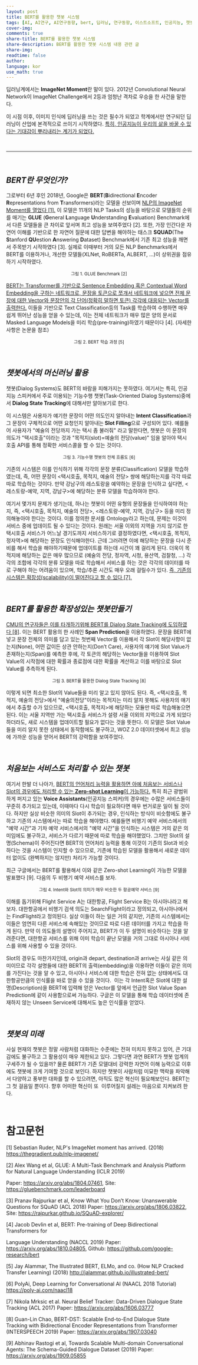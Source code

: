 ```yaml
---
layout: post
title: BERT를 활용한 챗봇 시스템
tags: [AI, AI연구, AI연구동향, bert, 딥러닝, 연구동향, 이스트소프트, 인공지능, 챗봇]
cover-img:
comments: true
share-title: BERT를 활용한 챗봇 시스템
share-description: BERT를 활용한 챗봇 시스템 내용 관련 글
share-img: 
readtime: false
author: 
language: kor
use_math: true
---
```


<!-- wp:paragraph -->
<p>딥러닝계에서는 <strong>ImageNet Moment</strong>란 말이 있다. 2012년 Convolutional Neural Network이 ImageNet Challenge에서 2등과 엄청난 격차로 우승을 한 사건을 말한다. 

이 시점 이후, 이미지 인식에 딥러닝을 쓰는 것은 필수가 되었고 학계에서만 연구되던 딥러닝이 산업에 본격적으로 쓰이기 시작하였다. <span style="text-decoration: underline;">특히, 인공지능이 우리의 삶을 바꿀 수 있다는 기대감이 뿌리내리는 계기가 되었다.</span></p>
<!-- /wp:paragraph -->

<br>

<hr />

<br>

<!-- wp:heading -->
<h2><strong><em>BERT란 무엇인가?&nbsp;</em></strong></h2>
<!-- /wp:heading -->

<!-- wp:paragraph -->
<p>그로부터 6년 후인 2018년, Google은 <strong>BERT</strong>(<strong>B</strong>idirectional <strong>E</strong>ncoder <strong>R</strong>epresentations from <strong>T</strong>ransformers)라는 모델을 선보이며 <span style="text-decoration: underline;">NLP의 ImageNet Moment를 열었다 [1].</span> 이 모델은 11개의 NLP Tasks의 성능을 바탕으로 모델들의 순위를 매기는 <strong>GLUE</strong> (<strong>G</strong>eneral <strong>L</strong>anguage <strong>U</strong>nderstanding <strong>E</strong>valuation) Benchmark에서 다른 모델들을 큰 차이로 앞서며 최고 성능을 보여주었다 [2]. 또한, 가장 인간다운 자연어 이해를 기반으로 한 자연어 질문에 대한 답변을 해야하는 태스크 <strong>SQUAD</strong>(The <strong>S</strong>tanford <strong>QU</strong>estion <strong>A</strong>nswering <strong>D</strong>ataset) Benchmark에서 기존 최고 성능을 깨면서 주목받기 시작하였다 [3]. 실제로 이때부터 거의 모든 NLP Benchmarks에서 BERT를 이용하거나, 개선한 모델들(XLNet, RoBERTa, ALBERT, …)이 상위권을 점유하기 시작하였다.&nbsp;<br></p>
<!-- /wp:paragraph -->

<!-- wp:image {"align":"wide"} -->
<!-- TODO: 이미지 경로 오류 -->
<center>
<figure class="wp-block-image alignwide">
<img src="https://lh5.googleusercontent.com/t_aeAWQQcvcNTlR7ZfgVFsDypwraQ1cIJnVNv07gEm_qs-vswuPMAzbfdaW1JD3HiU0-0vNNHYlNNhJvRa-xiZZ-wwO9aVvrOkskdJmGdSOhjwKYu8MmAWVGRmY10NdVtolMgXZ5" alt=""/>
<figcaption>
<small>그림 1. GLUE Benchmark [2]</small>
</figcaption></figure>
</center>
<!-- /wp:image -->

<!-- wp:paragraph -->
<p><span style="text-decoration: underline;">BERT는 Transformer를 기반으로 Sentence Embedding 혹은 Contextual Word Embedding을 구하는 네트워크로, 문장을 토큰으로 쪼개서 네트워크에 넣으면 전체 문장에 대한 Vector와 문장안의 각 단어(정확히 말하면 토큰) 각각에 대응되는 Vector를 출력한다.</span> 이들을 기반으로 Text Classification등의 Task를 학습하여 수행하면 매우 쉽게 뛰어난 성능을 얻을 수 있는데, 이는 전체 네트워크가 매우 많은 양의 문서로 Masked Language Models을 미리 학습(pre-training)하였기 때문이다 [4]. (자세한 사항은 논문을 참조)</p>
<!-- /wp:paragraph -->

<!-- wp:image {"id":228,"align":"wide"} -->
<center>
<figure class="wp-block-image alignwide">
<a class="wp-editor-md-post-content-link" href="/assets/img/2019/1102/2.jpeg">
<img src="/assets/img/2019/1102/2.jpeg" alt="" />
</a>
<figcaption><small>그림 2. BERT 학습 과정 [5]</small></figcaption></figure>
</center>
<!-- /wp:image -->

<br/>

<!-- wp:heading -->
<h2><strong><em>챗봇에서의 머신러닝 활용</em></strong><br></h2>
<!-- /wp:heading -->

<!-- wp:paragraph -->
<p>챗봇(Dialog Systems)도 BERT의 바람을 피해가지는 못하였다. 여기서는 특히, 인공지능 스피커에서 주로 이용되는 기능수행 챗봇(Task-Oriented Dialog Systems)중에서 <strong>Dialog State Tracking</strong>에 대해서만 알아보기로 한다. </p>
<!-- /wp:paragraph -->

<!-- wp:paragraph -->
<p>이 시스템은 사용자가 얘기한 문장이 어떤 의도인지 알아내는<strong> Intent Classification</strong>과 그 문장이 구체적으로 어떤 요청인지 알아내는<strong> Slot Filling</strong>으로 구성되어 있다. 예를들어 사용자가 "예술의 전당까지 가는 택시 좀 불러줘" 라고 말한다면, 챗봇은 이 문장의 의도가 "택시호출"이라는 것과 "목적지(slot)=예술의 전당(value)" 임을 알아야 택시 호출 API를 통해 정확한 서비스콜을 할 수 있는 것이다.&nbsp;</p>
<!-- /wp:paragraph -->

<!-- wp:image {"id":229,"align":"wide"} -->
<center>
<figure class="wp-block-image alignwide">
<a class="wp-editor-md-post-content-link" href="/assets/img/2019/1102/3.jpeg">
<img src="/assets/img/2019/1102/3.jpeg" alt="" />
</a>
<figcaption><small>그림 3. 기능수행 챗봇의 전체 흐름도 [6]</small></figcaption></figure>
</center>
<!-- /wp:image -->

<!-- wp:paragraph -->
<p>기존의 시스템은 이를 인식하기 위해 각각의 문장 분류(Classification) 모델을 학습하였는데, 즉, 어떤 문장이 &lt;택시호출, 목적지, 예술의 전당&gt; 쌍에 해당하는지를 각각 따로따로 학습하는 것이다. 만약 강남구의 레스토랑을 예약하는 문장을 인식하고 싶다면, &lt;레스토랑-예약, 지역, 강남구&gt;에 해당하는 분류 모델을 학습하여야 한다. </p>
<!-- /wp:paragraph -->

<!-- wp:paragraph -->
<p>여기서 몇가지 문제가 생기는데, 하나는 챗봇이 어떤 유형의 문장들을 인식하여야 하는지, 즉, &lt;택시호출, 목적지, 예술의 전당&gt;, &lt;레스토랑-예약, 지역, 강남구&gt; 등을 미리 정의해놓아야 한다는 것이다. 이를 정의한 문서를 Ontology라고 하는데, 문제는 이것이 서비스 중에 업데이트 될 수 있다는 것이다. 원래는 서울 이외의 지역을 가지 않기로 한 택시호출 서비스가 어느날 경기도까지 서비스하기로 결정하였다면, &lt;택시호출, 목적지, 정자역&gt;에 해당하는 문장도 인식해야한다. 근데 그러려면 이에 해당하는 문장을 다시 준비를 해서 학습을 해야하기때문에 업데이트를 하는데 시간이 꽤 걸리게 된다. 더욱이 목적지에 해당하는 값은 매우 많으므로 (예술의 전당, 정자역, 시청, 용산역, 검찰청, ...) 각각의 조합에 각각의 분류 모델을 따로 학습해서 서비스를 하는 것은 각각의 데이터를 따로 구해야 하는 어려움이 있으며, 학습/추론 시간도 매우 오래 걸릴수가 있다. <span style="text-decoration: underline;">즉, 기존의 시스템은 확장성(scalability)이 떨어진다고 할 수 있다 [7].</span></p>
<!-- /wp:paragraph -->

<br/>

<!-- wp:heading -->
<h2><strong><em>BERT를 활용한 확장성있는 챗봇만들기</em></strong><br></h2>
<!-- /wp:heading -->

<!-- wp:paragraph -->
<p><span style="text-decoration: underline;">CMU의 연구자들은 이를 타개하기위해 BERT를 Dialog State Tracking에 도입하였다 [8]</span>. 이는 BERT 활용의 한 사례인<strong> Span Prediction</strong>을 이용하였다. 문장을 BERT에 넣고 문장 전체의 의미를 담고 있는 첫번째 Vector를 이용해서 각 Slot이 해당사항이 없는지(None), 어떤 값이든 상관 안하는지(Don’t Care), 사용자의 얘기에 Slot Value가 존재하는지(Span)를 예측한 후에, 각 토큰의 해당하는 Vector들을 이용하여 Slot Value의 시작점에 대한 확률과 종료점에 대한 확률을 계산하고 이를 바탕으로 Slot Value를 추측하게 된다.&nbsp;</p>
<!-- /wp:paragraph -->

<!-- wp:image {"id":240,"align":"wide"} -->
<center>
<figure class="wp-block-image alignwide">
<a class="wp-editor-md-post-content-link" href="/assets/img/2019/1102/4.jpeg">
<img src="/assets/img/2019/1102/4.jpeg" alt="" />
</a>
<figcaption><small>그림 3. BERT를 활용한 Dialog State Tracking [8]</small></figcaption></figure>
</center>
<!-- /wp:image -->

<!-- wp:paragraph -->
<p>이렇게 되면 최소한 Slot의 Value들을 미리 알고 있지 않아도 된다. 즉, &lt;택시호출, 목적지, 예술의 전당&gt;에서 "예술의전당"이라는 목적지는 미리 알지 못해도 사용자의 얘기에서 추출할 수가 있으므로, &lt;택시호출, 목적지&gt;에 해당하는 모듈만 따로 학습해놓으면 된다. 이는 서울 지역만 가는 택시호출 서비스가 설령 서울 이외의 지역으로 가게 되었다 하더라도, 새로 시스템을 업데이트할 필요가 없다는 것을 뜻한다. 이 모델은 Slot Value들을 미리 알지 못한 상태에서 동작함에도 불구하고, WOZ 2.0 데이터셋에서 최고 성능에 가까운 성능을 얻어서 BERT의 강력함을 보여주었다.&nbsp;</p>
<!-- /wp:paragraph -->

<br/>

<!-- wp:heading -->
<h2><strong><em>처음보는 서비스도 처리할 수 있는 챗봇</em></strong><br></h2>
<!-- /wp:heading -->

<!-- wp:paragraph -->
<p>여기서 한발 더 나아가, <span style="text-decoration: underline;">BERT의 언어처리 능력을 활용하면 아예 처음보는 서비스나 Slot의 경우에도 처리할 수 있는 </span><strong><span style="text-decoration: underline;">Zero-shot Learning</span></strong><span style="text-decoration: underline;">이 가능하다.</span> 특히 최근 광범위하게 퍼지고 있는<strong> Voice Assistants</strong>(인공지능 스피커)의 경우에는 수많은 서비스들이 꾸준히 추가되고 있는데, 이때마다 다시 학습이 필요하다면 매우 번거로운 일이 될 것이다. 하지만 실상 비슷한 의미의 Slot이 추가되는 경우, 인식하는 방식이 비슷함에도 불구하고 기존의 시스템에서는 따로 학습을 해야했다. 예를들면 비행기 예약 서비스에서의 "예약 시간"과 기차 예약 서비스에서의 "예약 시간"을 인식하는 시스템은 거의 같은 의미임에도 불구하고, 서비스가 다르기 때문에 따로 학습을 해야했었다. 그치만 Slot의 설명(Schema)이 주어진다면 BERT의 언어처리 능력을 통해 이것이 기존의 Slot과 비슷하다는 것을 시스템이 인지할 수 있으므로, 기존에 학습된 모델을 활용해서 새로운 데이터 없이도 (완벽하지는 않지만) 처리가 가능할 것이다.&nbsp;</p>
<!-- /wp:paragraph -->

<!-- wp:paragraph -->
<p>최근 구글에서는 BERT를 활용해서 이와 같은 Zero-shot Learning이 가능한 모델을 발표했다 [9]. 다음의 두 비행기 예약 서비스를 보자.&nbsp;</p>
<!-- /wp:paragraph -->

<!-- wp:image {"id":243,"align":"wide"} -->
<center>
<figure class="wp-block-image alignwide">
<a class="wp-editor-md-post-content-link" href="/assets/img/2019/1102/5.jpeg">
<img src="/assets/img/2019/1102/5.jpeg" alt="" />
</a>
<figcaption><small>그림 4. Intent와 Slot의 의미가 매우 비슷한 두 항공예약 서비스 [9]</small></figcaption></figure>
</center>
<!-- /wp:image -->

<!-- wp:paragraph -->
<p>이해를 돕기위해 Flight Service A는 대한항공, Flight Service B는 아시아나라고 해보자. 대한항공에서 비행기 검색 의도는 SearchFlight이라고 정의되고, 아시아나에서는 FindFlight라고 정의된다. 실상 이들이 하는 일은 거의 같지만, 기존의 시스템에서는 이들은 엄연히 다른 서비스에 속해있는 것이므로 따로 다른 데이터를 가지고 학습을 하게 된다. 만약 이 의도들의 설명이 주어지고, BERT가 이 두 설명이 비슷하다는 것을 알려준다면, 대한항공 서비스를 위해 이미 학습이 끝난 모델을 거의 그대로 아시아나 서비스를 위해 사용할 수 있을 것이다. </p>
<!-- /wp:paragraph -->

<!-- wp:paragraph -->
<p>Slot의 경우도 마찬가지인데, origin과 depart, destination과 arrive는 사실 같은 의미이므로 각각 설명들에 대한 BERT의 출력(embedding)을 이용하면 이들이 같은 의미를 가진다는 것을 알 수 있고, 아시아나 서비스에 대한 학습은 전혀 없는 상태에서도 대한항공만큼의 인식률을 바로 얻을 수 있을 것이다.&nbsp; 이는 각 Intent혹은 Slot에 대한 설명(Description)을 BERT에 입력해 얻은 Vector를 앞에서 언급한 Slot Value Span Prediction에 같이 사용함으로써 가능하다. 구글은 이 모델을 통해 학습 데이터셋에 존재하지 않는 Unseen Service에 대해서도 높은 인식률을 얻었다.&nbsp; </p>
<!-- /wp:paragraph -->

<br/>

<!-- wp:heading -->
<h2><strong><em>챗봇의 미래</em></strong><br></h2>
<!-- /wp:heading -->

<!-- wp:paragraph -->
<p>사실 현재의 챗봇은 정말 사람처럼 대화하는 수준에는 전혀 미치지 못하고 있어, 큰 기대감에도 불구하고 그 활용성이 매우 제한되고 있다. 그렇다면 과연 BERT가 챗봇 업계의 구세주가 될 수 있을까? 물론 BERT가 기존 모델대비 강력한 자연어 이해 능력으로 이후에도 챗봇에 크게 기여할 것으로 보인다. 하지만 챗봇이 사람처럼 미묘한 맥락을 파악해서 다양하고 풍부한 대화를 할 수 있으려면, 아직도 많은 혁신이 필요해보인다. BERT는 그 첫 걸음일 뿐이다. 향후 어떠한 혁신이 또&nbsp; 이루어질지 설레는 마음으로 지켜보려 한다.&nbsp;</p>
<!-- /wp:paragraph -->

<br/>

<!-- wp:heading -->
<h1>참고문헌</h1>
<!-- /wp:heading -->

<!-- wp:paragraph -->
<p>[1] Sebastian Ruder, NLP's ImageNet moment has arrived. (2018) <a href="https://thegradient.pub/nlp-imagenet/">https://thegradient.pub/nlp-imagenet/</a></p>
<!-- /wp:paragraph -->

<!-- wp:paragraph -->
<p>[2] Alex Wang et al, GLUE: A Multi-Task Benchmark and Analysis Platform for Natural Language Understanding (ICLR 2019)</p>
<!-- /wp:paragraph -->

<!-- wp:paragraph -->
<p>Paper: <a href="https://arxiv.org/abs/1804.07461">https://arxiv.org/abs/1804.07461</a>, Site: <a href="https://gluebenchmark.com/leaderboard">https://gluebenchmark.com/leaderboard</a></p>
<!-- /wp:paragraph -->

<!-- wp:paragraph -->
<p>[3] Pranav Rajpurkar et al, Know What You Don’t Know: Unanswerable Questions for SQuAD (ACL 2018) Paper: <a href="https://arxiv.org/abs/1806.03822">https://arxiv.org/abs/1806.03822</a>, Site: <a href="https://rajpurkar.github.io/SQuAD-explorer/">https://rajpurkar.github.io/SQuAD-explorer/</a></p>
<!-- /wp:paragraph -->

<!-- wp:paragraph -->
<p>[4] Jacob Devlin et al, BERT: Pre-training of Deep Bidirectional Transformers for</p>
<!-- /wp:paragraph -->

<!-- wp:paragraph -->
<p>Language Understanding (NACCL 2019) Paper: <a href="https://arxiv.org/abs/1810.04805">https://arxiv.org/abs/1810.04805</a>, Github: <a href="https://github.com/google-research/bert">https://github.com/google-research/bert</a></p>
<!-- /wp:paragraph -->

<!-- wp:paragraph -->
<p>[5] Jay Alammar, The Illustrated BERT, ELMo, and co. (How NLP Cracked Transfer Learning) (2018) <a href="http://jalammar.github.io/illustrated-bert/">http://jalammar.github.io/illustrated-bert/</a></p>
<!-- /wp:paragraph -->

<!-- wp:paragraph -->
<p>[6] PolyAi, Deep Learning for Conversational AI (NAACL 2018 Tutorial)  <a href="https://poly-ai.com/naacl18">https://poly-ai.com/naacl18</a> </p>
<!-- /wp:paragraph -->

<!-- wp:paragraph -->
<p>[7] Nikola Mrksic et al. Neural Belief Tracker: Data-Driven Dialogue State Tracking (ACL 2017) Paper: <a href="https://arxiv.org/abs/1606.03777">https://arxiv.org/abs/1606.03777</a></p>
<!-- /wp:paragraph -->

<!-- wp:paragraph -->
<p>[8] Guan-Lin Chao, BERT-DST: Scalable End-to-End Dialogue State Tracking with Bidirectional Encoder Representations from Transformer (INTERSPEECH 2019) Paper: <a href="https://arxiv.org/abs/1907.03040">https://arxiv.org/abs/1907.03040</a></p>
<!-- /wp:paragraph -->

<!-- wp:paragraph -->
<p>[9] Abhinav Rastogi et al, Towards Scalable Multi-domain Conversational Agents: The Schema-Guided Dialogue Dataset (2019) Paper: <a href="https://arxiv.org/abs/1909.05855">https://arxiv.org/abs/1909.05855</a><br></p>
<!-- /wp:paragraph -->